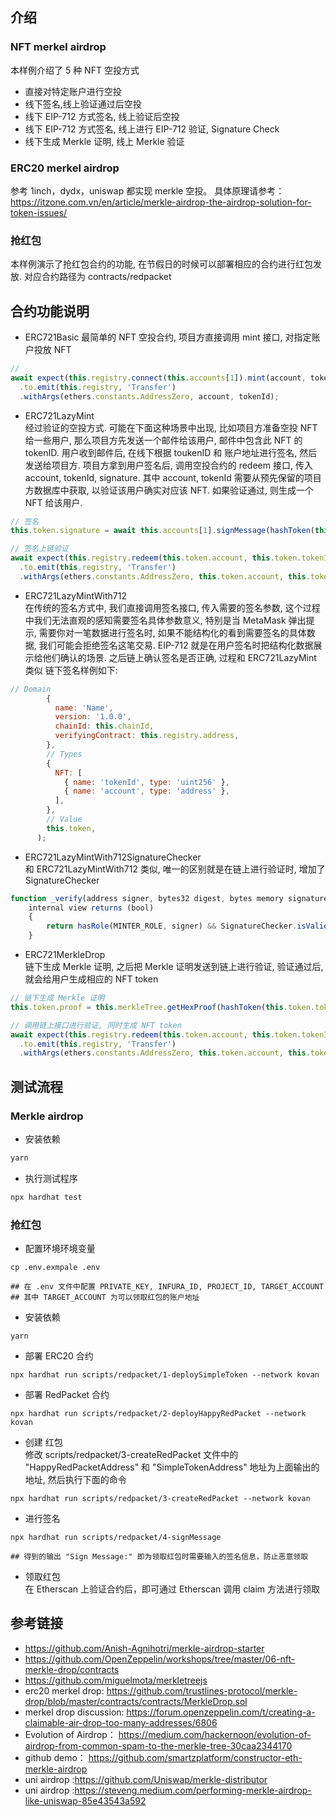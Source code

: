 ## 介绍

### NFT merkel airdrop

本样例介绍了 5 种 NFT 空投方式

- 直接对特定账户进行空投
- 线下签名,线上验证通过后空投
- 线下 EIP-712 方式签名, 线上验证后空投
- 线下 EIP-712 方式签名, 线上进行 EIP-712 验证, Signature Check
- 线下生成 Merkle 证明, 线上 Merkle 验证

### ERC20 merkel airdrop

参考 1inch，dydx，uniswap 都实现 merkle 空投。 具体原理请参考：
https://itzone.com.vn/en/article/merkle-airdrop-the-airdrop-solution-for-token-issues/  

### 抢红包    
本样例演示了抢红包合约的功能, 在节假日的时候可以部署相应的合约进行红包发放.
对应合约路径为 contracts/redpacket

## 合约功能说明

- ERC721Basic
  最简单的 NFT 空投合约, 项目方直接调用 mint 接口, 对指定账户投放 NFT

```js
//
await expect(this.registry.connect(this.accounts[1]).mint(account, tokenId))
  .to.emit(this.registry, 'Transfer')
  .withArgs(ethers.constants.AddressZero, account, tokenId);
```

- ERC721LazyMint  
  经过验证的空投方式. 可能在下面这种场景中出现, 比如项目方准备空投 NFT 给一些用户, 那么项目方先发送一个邮件给该用户, 邮件中包含此 NFT 的 tokenID. 用户收到邮件后, 在线下根据 toukenID 和 账户地址进行签名, 然后发送给项目方. 项目方拿到用户签名后, 调用空投合约的 redeem 接口, 传入 account, tokenId, signature. 其中 account, tokenId 需要从预先保留的项目方数据库中获取, 以验证该用户确实对应该 NFT. 如果验证通过, 则生成一个 NFT 给该用户.

```js
// 签名
this.token.signature = await this.accounts[1].signMessage(hashToken(this.token.tokenId, this.token.account));

// 签名上链验证
await expect(this.registry.redeem(this.token.account, this.token.tokenId, this.token.signature))
  .to.emit(this.registry, 'Transfer')
  .withArgs(ethers.constants.AddressZero, this.token.account, this.token.tokenId);
```

- ERC721LazyMintWith712  
  在传统的签名方式中, 我们直接调用签名接口, 传入需要的签名参数, 这个过程中我们无法直观的感知需要签名具体参数意义, 特别是当 MetaMask 弹出提示, 需要你对一笔数据进行签名时, 如果不能结构化的看到需要签名的具体数据, 我们可能会拒绝签名这笔交易.
  EIP-712 就是在用户签名时把结构化数据展示给他们确认的场景. 之后链上确认签名是否正确, 过程和 ERC721LazyMint 类似
  链下签名样例如下:

```js
// Domain
        {
          name: 'Name',
          version: '1.0.0',
          chainId: this.chainId,
          verifyingContract: this.registry.address,
        },
        // Types
        {
          NFT: [
            { name: 'tokenId', type: 'uint256' },
            { name: 'account', type: 'address' },
          ],
        },
        // Value
        this.token,
      );
```

- ERC721LazyMintWith712SignatureChecker  
  和 ERC721LazyMintWith712 类似, 唯一的区别就是在链上进行验证时, 增加了 SignatureChecker

```js
function _verify(address signer, bytes32 digest, bytes memory signature)
    internal view returns (bool)
    {
        return hasRole(MINTER_ROLE, signer) && SignatureChecker.isValidSignatureNow(signer, digest, signature);
    }
```

- ERC721MerkleDrop  
  链下生成 Merkle 证明, 之后把 Merkle 证明发送到链上进行验证, 验证通过后, 就会给用户生成相应的 NFT token

```js
// 链下生成 Merkle 证明
this.token.proof = this.merkleTree.getHexProof(hashToken(this.token.tokenId, this.token.account));

// 调用链上接口进行验证, 同时生成 NFT token
await expect(this.registry.redeem(this.token.account, this.token.tokenId, this.token.signature))
  .to.emit(this.registry, 'Transfer')
  .withArgs(ethers.constants.AddressZero, this.token.account, this.token.tokenId);
```

## 测试流程
### Merkle airdrop  
- 安装依赖

```bash
yarn
```

- 执行测试程序

```bash
npx hardhat test
```

### 抢红包  
- 配置环境环境变量  
```shell
cp .env.exmpale .env

## 在 .env 文件中配置 PRIVATE_KEY, INFURA_ID, PROJECT_ID, TARGET_ACCOUNT
## 其中 TARGET_ACCOUNT 为可以领取红包的账户地址 
```

- 安装依赖  
```shell
yarn
```

- 部署 ERC20 合约  
```shell
npx hardhat run scripts/redpacket/1-deploySimpleToken --network kovan
```

- 部署 RedPacket 合约  
```shell
npx hardhat run scripts/redpacket/2-deployHappyRedPacket --network kovan 
```

- 创建 红包  
修改  scripts/redpacket/3-createRedPacket 文件中的 "HappyRedPacketAddress" 和 "SimpleTokenAddress" 地址为上面输出的地址, 然后执行下面的命令
```shell
npx hardhat run scripts/redpacket/3-createRedPacket --network kovan 
```

- 进行签名   
```shell
npx hardhat run scripts/redpacket/4-signMessage

## 得到的输出 "Sign Message:" 即为领取红包时需要输入的签名信息，防止恶意领取
```

- 领取红包  
在 Etherscan 上验证合约后，即可通过 Etherscan 调用 claim 方法进行领取  

## 参考链接

- https://github.com/Anish-Agnihotri/merkle-airdrop-starter
- https://github.com/OpenZeppelin/workshops/tree/master/06-nft-merkle-drop/contracts
- https://github.com/miguelmota/merkletreejs
- erc20 merkel drop: https://github.com/trustlines-protocol/merkle-drop/blob/master/contracts/contracts/MerkleDrop.sol
- merkel drop discussion: https://forum.openzeppelin.com/t/creating-a-claimable-air-drop-too-many-addresses/6806
- Evolution of Airdrop： https://medium.com/hackernoon/evolution-of-airdrop-from-common-spam-to-the-merkle-tree-30caa2344170
- github demo： https://github.com/smartzplatform/constructor-eth-merkle-airdrop
- uni airdrop :https://github.com/Uniswap/merkle-distributor
- uni airdrop :https://steveng.medium.com/performing-merkle-airdrop-like-uniswap-85e43543a592

